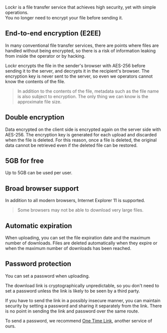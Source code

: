 Lockr is a file transfer service that achieves high security, yet with simple operations.
<br>
You no longer need to encrypt your file before sending it.

## End-to-end encryption (E2EE)

In many conventional file transfer services, there are points where files are handled without being encrypted, so there is a risk of information leaking from inside the operator or by hacking.

Lockr encrypts the file in the sender's browser with AES-256 before sending it to the server, and decrypts it in the recipient's browser. The encryption key is never sent to the server, so even we operators cannot know the contents of the file.

> In addition to the contents of the file, metadata such as the file name is also subject to encryption. The only thing we can know is the approximate file size.
 

## Double encryption

Data encrypted on the client side is encrypted again on the server side with AES-256. The encryption key is generated for each upload and discarded when the file is deleted. For this reason, once a file is deleted, the original data cannot be retrieved even if the deleted file can be restored.

## 5GB for free

Up to 5GB can be used per user.
 
## Broad browser support

In addition to all modern browsers, Internet Explorer 11 is supported.

> Some browsers may not be able to download very large files.

## Automatic expiration

When uploading, you can set the file expiration date and the maximum number of downloads. Files are deleted automatically when they expire or when the maximum number of downloads has been reached.

## Password protection

You can set a password when uploading.

The download link is cryptographically unpredictable, so you don't need to set a password unless the link is likely to be seen by a third party.

If you have to send the link in a possibly insecure manner, you can maintain security by setting a password and sharing it separately from the link. There is no point in sending the link and password over the same route.

To send a password, we recommend <a href="https://one-time.link/" target="_blank" rel="noopener">One Time Link</a>, another service of ours.
